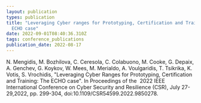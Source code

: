 ```yaml
---
layout: publication
types: publication
title: "Leveraging Cyber ranges for Prototyping, Certification and Training: The
  ECHO case"
date: 2022-09-01T08:40:36.310Z
tags: conference_publications
publication_date: 2022-08-17
---
```

<!--StartFragment-->

N. Mengidis, M. Bozhilova, C. Ceresola, C. Colabuono, M. Cooke, G. Depaix, A. Genchev, G. Koykov, W. Mees, M. Merialdo, A. Voulgaridis, T. Tsikrika, K. Votis, S. Vrochidis, "Leveraging Cyber Ranges for Prototyping, Certification and Training: The ECHO case". In Proceedings of the  2022 IEEE International Conference on Cyber Security and Resilience (CSR), July 27-29,2022, pp. 299-304, doi:10.1109/CSR54599.2022.9850278.

<!--EndFragment-->